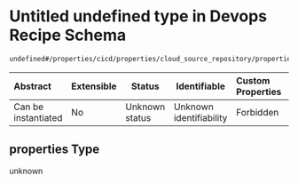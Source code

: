 # Untitled undefined type in Devops Recipe Schema

```txt
undefined#/properties/cicd/properties/cloud_source_repository/properties
```




| Abstract            | Extensible | Status         | Identifiable            | Custom Properties | Additional Properties | Access Restrictions | Defined In                                                                                                    |
| :------------------ | ---------- | -------------- | ----------------------- | :---------------- | --------------------- | ------------------- | ------------------------------------------------------------------------------------------------------------- |
| Can be instantiated | No         | Unknown status | Unknown identifiability | Forbidden         | Allowed               | none                | [devops.schema.json\*](../../../../../../../../../../tmp/182028425/devops.schema.json "open original schema") |

## properties Type

unknown
